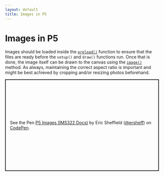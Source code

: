 ```yaml
---
layout: default
title: Images in P5
---
```

# Images in P5
Images should be loaded inside the [`preload()`](https://p5js.org/reference/#/p5/preload) function to ensure that the files are ready before the `setup()` and `draw()` functions run. Once that is done, the image itself can be drawn to the canvas using the [`image()`](https://p5js.org/reference/#/p5/image) method. As always, maintaining the correct aspect ratio is important and might be best achieved by cropping and/or resizing photos beforehand.
<p class="codepen" data-height="300" data-default-tab="js,result" data-slug-hash="VwRZmrv" data-editable="true" data-user="ersheff" style="height: 300px; box-sizing: border-box; display: flex; align-items: center; justify-content: center; border: 2px solid; margin: 1em 0; padding: 1em;">
  <span>See the Pen <a href="https://codepen.io/ersheff/pen/VwRZmrv">
  P5 Images (IMS322 Docs)</a> by Eric Sheffield (<a href="https://codepen.io/ersheff">@ersheff</a>)
  on <a href="https://codepen.io">CodePen</a>.</span>
</p>
<script async src="https://cpwebassets.codepen.io/assets/embed/ei.js"></script>
